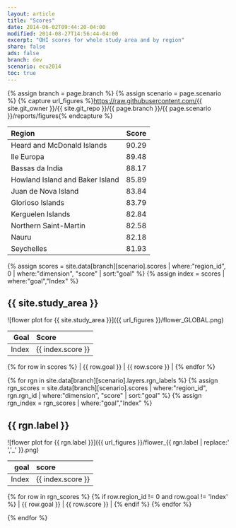 ```yaml
---
layout: article
title: "Scores"
date: 2014-06-02T09:44:20-04:00
modified: 2014-08-27T14:56:44-04:00
excerpt: "OHI scores for whole study area and by region"
share: false
ads: false
branch: dev
scenario: ecu2014
toc: true
---
```


{% assign branch   = page.branch %}
{% assign scenario = page.scenario %}
{% capture url_figures %}https://raw.githubusercontent.com/{{ site.git_owner }}/{{ site.git_repo }}/{{ page.branch }}/{{ page.scenario }}/reports/figures{% endcapture %}


|Region|Score|
|:-----|----:|
|Heard and McDonald Islands|90.29|
|Ile Europa|89.48|
|Bassas da India|88.17|
|Howland Island and Baker Island|85.89|
|Juan de Nova Island|83.84|
|Glorioso Islands|83.79|
|Kerguelen Islands|82.84|
|Northern Saint-Martin|82.58|
|Nauru|82.18|
|Seychelles|81.93|


{% assign scores = site.data[branch][scenario].scores | where:"region_id", 0 | where:"dimension", "score" | sort:"goal" %}
{% assign index  = scores | where:"goal","Index" %}
## {{ site.study_area }}

![flower plot for {{ site.study_area }}]({{ url_figures }}/flower_GLOBAL.png)

| Goal  | Score |
|------:|:------|
| Index | {{ index.score }}
{% for row in scores %}
| {{ row.goal }} | {{ row.score }} |
{% endfor %}


{% for rgn in site.data[branch][scenario].layers.rgn_labels %}
{% assign rgn_scores = site.data[branch][scenario].scores | where:"region_id", rgn.rgn_id | where:"dimension", "score" | sort:"goal" %}
{% assign rgn_index  = rgn_scores | where:"goal","Index" %}
## {{ rgn.label }}

![flower plot for {{ rgn.label }}]({{ url_figures }}/flower_{{ rgn.label | replace:' ','_'  }}.png)

| goal | score |
|-----:|:------|
| Index | {{ index.score }}
{% for row in rgn_scores %}
{% if row.region_id != 0 and row.goal != 'Index' %}
| {{ row.goal }} | {{ row.score }} |
{% endif %}
{% endfor %}

{% endfor %}
